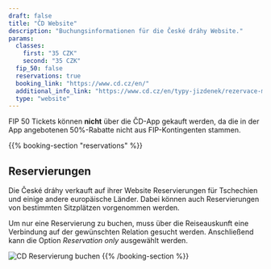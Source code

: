 ```yaml
---
draft: false
title: "ČD Website"
description: "Buchungsinformationen für die České dráhy Website."
params:
  classes:
    first: "35 CZK"
    second: "35 CZK"
  fip_50: false
  reservations: true
  booking_link: "https://www.cd.cz/en/"
  additional_info_link: "https://www.cd.cz/en/typy-jizdenek/rezervace-mista/-28327/"
  type: "website"
---
```


FIP 50 Tickets können **nicht** über die ČD-App gekauft werden, da die in der App angebotenen 50%-Rabatte nicht aus FIP-Kontingenten stammen.

{{% booking-section "reservations" %}}
## Reservierungen

Die České dráhy verkauft auf ihrer Website Reservierungen für Tschechien und einige andere europäische Länder. Dabei können auch Reservierungen von bestimmten Sitzplätzen vorgenommen werden.

Um nur eine Reservierung zu buchen, muss über die Reiseauskunft eine Verbindung auf der gewünschten Relation gesucht werden. Anschließend kann die Option _Reservation only_ ausgewählt werden.

![CD Reservierung buchen](cd_reservation.webp)
{{% /booking-section %}}
